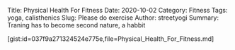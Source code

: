 Title: Physical Health For Fitness
Date: 2020-10-02
Category: Fitness 
Tags: yoga, calisthenics 
Slug: Please do exercise 
Author: streetyogi
Summary: Traning has to become second nature, a habbit 

[gist:id=037f9a271324524e775e,file=Physical_Health_For_Fitness.md]

